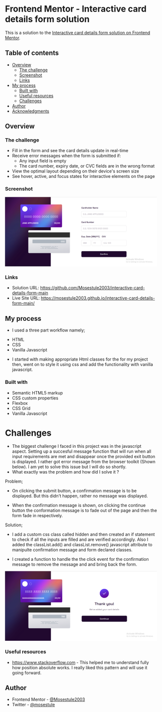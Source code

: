 # Frontend Mentor - Interactive card details form solution

This is a solution to the [Interactive card details form solution on Frontend Mentor](https://www.frontendmentor.io/challenges/interactive-card-details-form-XpS8cKZDWw). 

## Table of contents

- [Overview](#overview)
  - [The challenge](#the-challenge)
  - [Screenshot](#screenshot)
  - [Links](#links)
- [My process](#my-process)
  - [Built with](#built-with)
  - [Useful resources](#useful-resources)
  - [Challenges](#Challenges)
- [Author](#author)
- [Acknowledgments](#acknowledgments)


## Overview

### The challenge

- Fill in the form and see the card details update in real-time
- Receive error messages when the form is submitted if:
  - Any input field is empty
  - The card number, expiry date, or CVC fields are in the wrong format
- View the optimal layout depending on their device's screen size
- See hover, active, and focus states for interactive elements on the page

### Screenshot

![](./images/Screenshot%202022-10-08%20164008.png)

### Links

- Solution URL: https://github.com/Mosestule2003/interactive-card-details-form-main
- Live Site URL: https://mosestule2003.github.io/interactive-card-details-form-main/

## My process

- I used a three part workflow namely;
* HTML
* CSS
* Vanilla Javascript
- I started with making appropriate Html classes for the for my project then, went on to style it using css and add the functionality with vanilla javascript. 

### Built with

- Semantic HTML5 markup
- CSS custom properties
- Flexbox
- CSS Grid
- Vanilla Javascript

# Challenges
- The biggest challenge I faced in this project was in the javascript aspect. Setting up a succesful message function that will run when all input requirements are met and disappear once the provided exit button is displayed. I rather got error message from the browser  toolkit (Shown below). I am yet to solve this issue but I will do so shortly.
- What exactly was the problem and how did I solve it ?

Problem;

- On clicking the submit button, a confirmation message is to be displayed. But this didn't happen, rather no message was displayed.


- When the confirmation message  is shown, on clicking the continue button the conformation message is to fade out of the page and then the form fade in respectively.


Solution;

- I add a custom css class called hidden and then created an if statement to check if all the inputs are filled and are verified accordingly.  Also I added  the classList.add() and classList.remove() javascript attribute to manipulte confirmation message and form declared classes.


- I created a function to handle the the click event for the confirmation message to remove the message and and bring back the form.

![](./images/Screenshot-two%20%202022-10-08%20164918.png)

### Useful resources

- https://www.stackoverflow.com - This helped me to understand fully how position absolute works. I really liked this pattern and will use it going forward.

## Author

- Frontend Mentor - [@Mosestule2003](https://www.frontendmentor.io/profile/Mosestule2003)
- Twitter - [@mosestule](https://www.twitter.com/yourusername)
